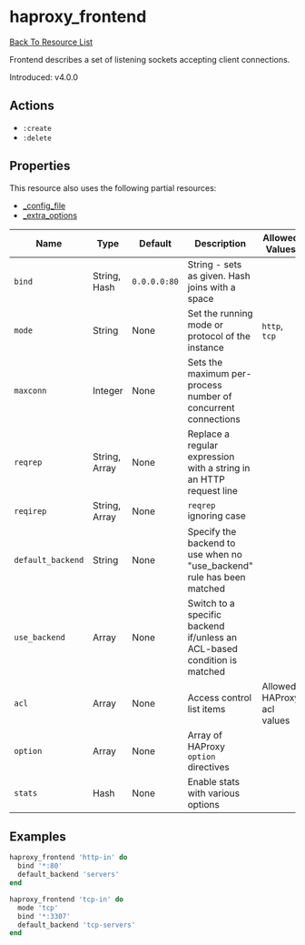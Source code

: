 # haproxy_frontend

[Back To Resource List](https://github.com/sous-chefs/haproxy#resources)

Frontend describes a set of listening sockets accepting client connections.

Introduced: v4.0.0

## Actions

* `:create`
* `:delete`

## Properties

This resource also uses the following partial resources:

* [_config_file](https://github.com/sous-chefs/haproxy/tree/master/documentation/partial_config_file.md)
* [_extra_options](https://github.com/sous-chefs/haproxy/tree/master/documentation/partial_extra_options.md)

| Name              | Type          | Default      | Description                                                              | Allowed Values             |
|-------------------|---------------|--------------|--------------------------------------------------------------------------|----------------------------|
| `bind`            | String, Hash  | `0.0.0.0:80` | String - sets as given. Hash joins with a space                          |                            |
| `mode`            | String        | None         | Set the running mode or protocol of the instance                         | `http`, `tcp`              |
| `maxconn`         | Integer       | None         | Sets the maximum per-process number of concurrent connections            |                            |
| `reqrep`          | String, Array | None         | Replace a regular expression with a string in an HTTP request line       |                            |
| `reqirep`         | String, Array | None         | `reqrep` ignoring case                                                   |                            |
| `default_backend` | String        | None         | Specify the backend to use when no "use_backend" rule has been matched   |                            |
| `use_backend`     | Array         | None         | Switch to a specific backend if/unless an ACL-based condition is matched |                            |
| `acl`             | Array         | None         | Access control list items                                                | Allowed HAProxy acl values |
| `option`          | Array         | None         | Array of HAProxy `option` directives                                     |                            |
| `stats`           | Hash          | None         | Enable stats with various options                                        |                            |

## Examples

```ruby
haproxy_frontend 'http-in' do
  bind '*:80'
  default_backend 'servers'
end

haproxy_frontend 'tcp-in' do
  mode 'tcp'
  bind '*:3307'
  default_backend 'tcp-servers'
end
```
